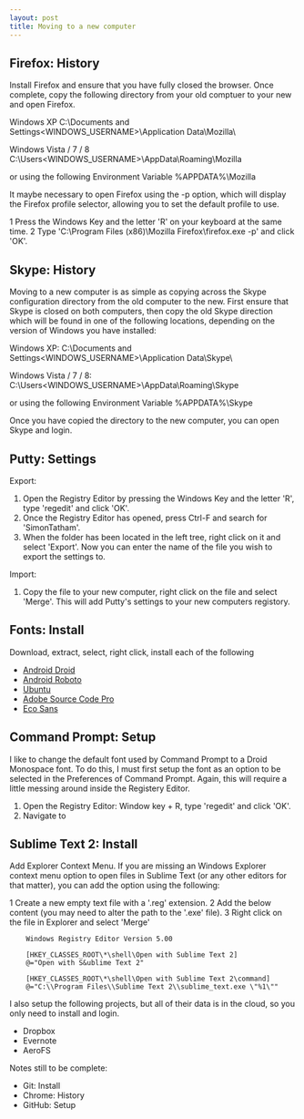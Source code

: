 ```yaml
---
layout: post
title: Moving to a new computer
---
```


Firefox: History
----------------
Install Firefox and ensure that you have fully closed the browser. Once complete, copy the following directory from your old comptuer to your new and open Firefox.

Windows XP
		C:\Documents and Settings\<WINDOWS_USERNAME>\Application Data\Mozilla\

Windows Vista / 7 / 8
		C:\Users\<WINDOWS_USERNAME>\AppData\Roaming\Mozilla

or using the following Environment Variable
		%APPDATA%\Mozilla

It maybe necessary to open Firefox using the -p option, which will display the Firefox profile selector, allowing you to set the default profile to use.

1 Press the Windows Key and the letter 'R'  on your keyboard at the same time.
2 Type 'C:\Program Files (x86)\Mozilla Firefox\firefox.exe -p' and click 'OK'.



Skype: History
--------------
Moving to a new computer is as simple as copying across the Skype configuration directory from the old computer to the new. First ensure that Skype is closed on both computers, then copy the old Skype direction which will be found in one of the following locations, depending on the version of Windows you have installed:

Windows XP:
		C:\Documents and Settings\<WINDOWS_USERNAME>\Application Data\Skype\

Windows Vista / 7 / 8:
		C:\Users\<WINDOWS_USERNAME>\AppData\Roaming\Skype

or using the following Environment Variable
		%APPDATA%\Skype

Once you have copied the directory to the new computer, you can open Skype and login.



Putty: Settings
---------------
Export:
1. Open the Registry Editor by pressing the Windows Key and the letter 'R', type 'regedit' and click 'OK'.
2. Once the Registry Editor has opened, press Ctrl-F and search for 'SimonTatham'.
3. When the folder has been located in the left tree, right click on it and select 'Export'. Now you can enter the name of the file you wish to export the settings to.

Import:
1. Copy the file to your new computer, right click on the file and select 'Merge'. This will add Putty's settings to your new computers registory.



Fonts: Install
--------------
Download, extract, select, right click, install each of the following
- [Android Droid](https://github.com/android/platform_frameworks_base/tree/master/data/fonts)
- [Android Roboto](https://github.com/android/platform_frameworks_base/tree/master/data/fonts)
- [Ubuntu](http://font.ubuntu.com/)
- [Adobe Source Code Pro](https://github.com/adobe/source-code-pro)
- [Eco Sans](http://www.ecofont.com/en/products/green/font/download-the-ink-saving-font.html)



Command Prompt: Setup
---------------------
I like to change the default font used by Command Prompt to a Droid Monospace font. To do this, I must first setup the font as an option to be selected in the Preferences of Command Prompt. Again, this will require a little messing around inside the Registery Editor.

1. Open the Registry Editor: Window key + R, type 'regedit' and click 'OK'.
2. Navigate to 


Sublime Text 2: Install
-----------------------
Add Explorer Context Menu. If you are missing an Windows Explorer context menu option to open files in Sublime Text (or any other editors for that matter), you can add the option using the following:

1 Create a new empty text file with a '.reg' extension. 
2 Add the below content (you may need to alter the path to the '.exe' file).
3 Right click on the file in Explorer and select 'Merge'

		Windows Registry Editor Version 5.00

		[HKEY_CLASSES_ROOT\*\shell\Open with Sublime Text 2]
		@="Open with S&ublime Text 2"

		[HKEY_CLASSES_ROOT\*\shell\Open with Sublime Text 2\command]
		@="C:\\Program Files\\Sublime Text 2\\sublime_text.exe \"%1\""



I also setup the following projects, but all of their data is in the cloud, so you only need to install and login.
- Dropbox
- Evernote
- AeroFS

Notes still to be complete:
- Git: Install
- Chrome: History
- GitHub: Setup
